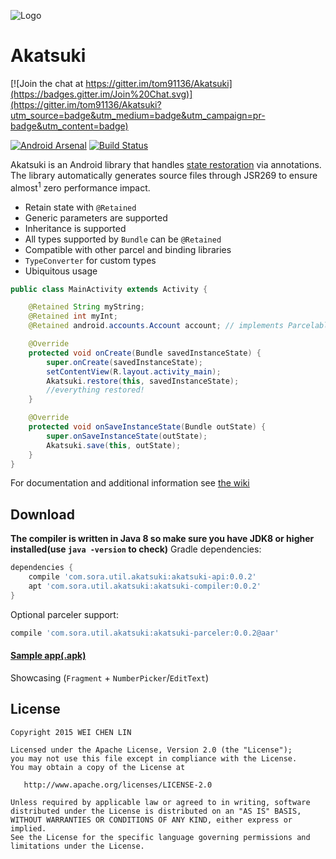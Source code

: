 ![Logo](https://github.com/tom91136/Akatsuki/blob/master/akatsuki_logo.png)
# Akatsuki
[![Join the chat at https://gitter.im/tom91136/Akatsuki](https://badges.gitter.im/Join%20Chat.svg)](https://gitter.im/tom91136/Akatsuki?utm_source=badge&utm_medium=badge&utm_campaign=pr-badge&utm_content=badge)

[![Android Arsenal](https://img.shields.io/badge/Android%20Arsenal-Akatsuki-green.svg?style=flat)](https://android-arsenal.com/details/1/2230)
[![Build Status](https://travis-ci.org/tom91136/Akatsuki.svg)](https://travis-ci.org/tom91136/Akatsuki)

Akatsuki is an Android library that handles [state restoration](http://developer.android.com/training/basics/activity-lifecycle/recreating.html) via annotations.
The library automatically generates source files through JSR269 to ensure almost<sup>1</sup> zero performance impact.
- Retain state with `@Retained`
- Generic parameters are supported
- Inheritance is supported
- All types supported by `Bundle` can be `@Retained`
- Compatible with other parcel and binding libraries
- `TypeConverter` for custom types
- Ubiquitous usage

```java
public class MainActivity extends Activity {

    @Retained String myString;
    @Retained int myInt;
    @Retained android.accounts.Account account; // implements Parcelable

    @Override
    protected void onCreate(Bundle savedInstanceState) {
        super.onCreate(savedInstanceState);
        setContentView(R.layout.activity_main);
        Akatsuki.restore(this, savedInstanceState);
        //everything restored!   
    }

    @Override
    protected void onSaveInstanceState(Bundle outState) {
        super.onSaveInstanceState(outState);
        Akatsuki.save(this, outState);
    }
}
```
For documentation and additional information see [the wiki](https://github.com/tom91136/Akatsuki/wiki)

## Download
**The compiler is written in Java 8 so make sure you have JDK8 or higher installed(use `java -version` to check)**
Gradle dependencies:
```groovy
dependencies {
	compile 'com.sora.util.akatsuki:akatsuki-api:0.0.2'
	apt 'com.sora.util.akatsuki:akatsuki-compiler:0.0.2'
}
```
Optional parceler support:
```groovy
compile 'com.sora.util.akatsuki:akatsuki-parceler:0.0.2@aar'
```
#### [Sample app(.apk)](http://jcenter.bintray.com/com/sora/util/akatsuki/sample/0.0.2/)
Showcasing (`Fragment` + `NumberPicker`/`EditText`)

## License

    Copyright 2015 WEI CHEN LIN

    Licensed under the Apache License, Version 2.0 (the "License");
    you may not use this file except in compliance with the License.
    You may obtain a copy of the License at

       http://www.apache.org/licenses/LICENSE-2.0

    Unless required by applicable law or agreed to in writing, software
    distributed under the License is distributed on an "AS IS" BASIS,
    WITHOUT WARRANTIES OR CONDITIONS OF ANY KIND, either express or implied.
    See the License for the specific language governing permissions and
    limitations under the License.




